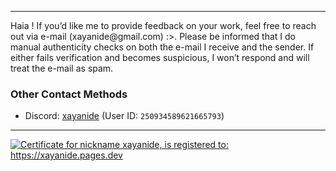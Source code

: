 <hr>
Haia ! If you’d like me to provide feedback on your work, feel free to reach out via e-mail (xayanide@gmail.com) :>. Please be informed that I do manual authenticity checks on both the e-mail I receive and the sender. If either fails verification and becomes suspicious, I won’t respond and will treat the e-mail as spam.

### Other Contact Methods

- Discord: [xayanide](https://discord.com/users/250934589621665793) (User ID: `250934589621665793`)

<hr />
<a id="mynickname-cert" class="text-center" href="https://mynickname.com/xayanide">
  <img src="https://mynickname.com/forum6t8/xayanide.gif" alt="Certificate for nickname xayanide, is registered to: https://xayanide.pages.dev" />
</a>


